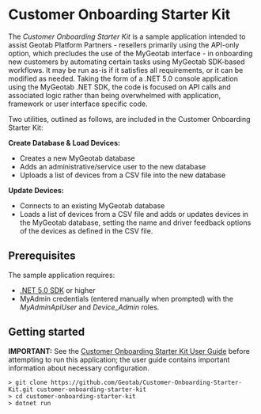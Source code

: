 # Customer Onboarding Starter Kit

The *Customer Onboarding Starter Kit* is a sample application intended to assist Geotab Platform Partners - resellers primarily using  the API-only option, which precludes the use of the MyGeotab interface - in onboarding new customers by automating certain tasks using MyGeotab SDK-based workflows.  It may be run as-is if it satisfies all requirements, or it can be modified as needed.  Taking the form of a .NET 5.0 console application using the MyGeotab .NET SDK, the code is focused on API calls and associated logic rather than being overwhelmed with application, framework or user interface specific code.

Two utilities, outlined as follows, are included in the Customer Onboarding Starter Kit:

**Create Database & Load Devices:**
- Creates a new MyGeotab database
- Adds an administrative/service user to the new database
- Uploads a list of devices from a CSV file into the new database

**Update Devices:**
- Connects to an existing MyGeotab database
- Loads a list of devices from a CSV file and adds or updates devices in the MyGeotab database, setting the name and driver feedback options of the devices as defined in the CSV file.

## Prerequisites

The sample application requires:

- [.NET 5.0 SDK](https://dotnet.microsoft.com/download) or higher
- MyAdmin credentials (entered manually when prompted) with the *MyAdminApiUser* and *Device_Admin* roles.

## Getting started

**IMPORTANT:**  See the [Customer Onboarding Starter Kit User Guide](https://docs.google.com/document/d/16Z9gHSgOjNJtSBVLngNPXQlgW2ikPWjXZRLkl8HAqHY) before attempting to run this application; the user guide contains important information about necessary configuration.

```shell
> git clone https://github.com/Geotab/Customer-Onboarding-Starter-Kit.git customer-onboarding-starter-kit
> cd customer-onboarding-starter-kit
> dotnet run
```
